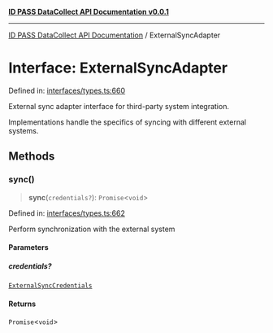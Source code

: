 [**ID PASS DataCollect API Documentation v0.0.1**](../README.md)

***

[ID PASS DataCollect API Documentation](../globals.md) / ExternalSyncAdapter

# Interface: ExternalSyncAdapter

Defined in: [interfaces/types.ts:660](https://github.com/idpass/idpass-data-collect/blob/main/packages/datacollect/src/interfaces/types.ts#L660)

External sync adapter interface for third-party system integration.

Implementations handle the specifics of syncing with different external systems.

## Methods

### sync()

> **sync**(`credentials?`): `Promise`\<`void`\>

Defined in: [interfaces/types.ts:662](https://github.com/idpass/idpass-data-collect/blob/main/packages/datacollect/src/interfaces/types.ts#L662)

Perform synchronization with the external system

#### Parameters

##### credentials?

[`ExternalSyncCredentials`](ExternalSyncCredentials.md)

#### Returns

`Promise`\<`void`\>
